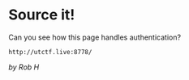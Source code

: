 # Source it!
Can you see how this page handles authentication? 

`http://utctf.live:8778/`

_by Rob H_
